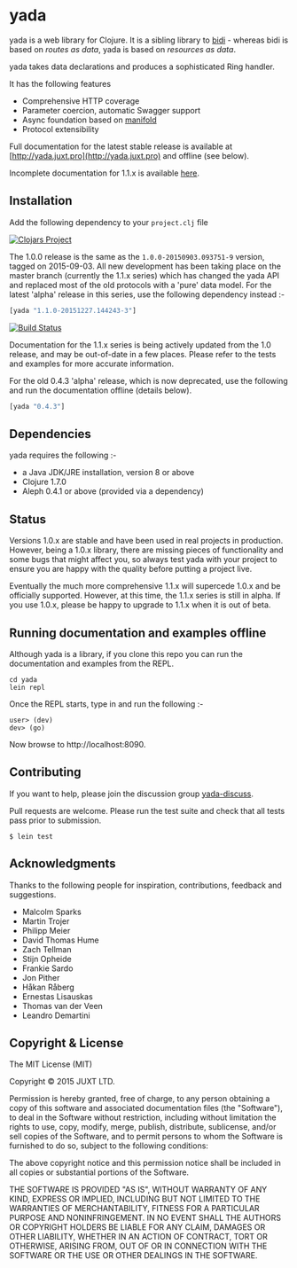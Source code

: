 # yada

yada is a web library for Clojure. It is a sibling library to [bidi](http://github.com/juxt/bidi) - whereas bidi is based on _routes as data_, yada is based on _resources as data_.

yada takes data declarations and produces a sophisticated Ring
handler.

It has the following features

* Comprehensive HTTP coverage
* Parameter coercion, automatic Swagger support
* Async foundation based on [manifold](https://github.com/ztellman/manifold)
* Protocol extensibility

Full documentation for the latest stable release is available at
[http://yada.juxt.pro](http://yada.juxt.pro) and offline (see below).

Incomplete documentation for 1.1.x is available [here](dev/resources/user-manual.md).

## Installation

Add the following dependency to your
`project.clj` file

[![Clojars Project](http://clojars.org/yada/latest-version.svg)](http://clojars.org/yada)

The 1.0.0 release is the same as the `1.0.0-20150903.093751-9`
version, tagged on 2015-09-03. All new development has been taking
place on the master branch (currently the 1.1.x series) which has
changed the yada API and replaced most of the old protocols with a
'pure' data model. For the latest 'alpha' release in this series, use
the following dependency instead :-

```clojure
[yada "1.1.0-20151227.144243-3"]
```
[![Build Status](https://travis-ci.org/juxt/yada.png)](https://travis-ci.org/juxt/yada)

Documentation for the 1.1.x series is being actively updated from the
1.0 release, and may be out-of-date in a few places. Please refer to
the tests and examples for more accurate information.

For the old 0.4.3 'alpha' release, which is now deprecated, use the
following and run the documentation offline (details below).

```clojure
[yada "0.4.3"]
```

## Dependencies

yada requires the following :-

- a Java JDK/JRE installation, version 8 or above
- Clojure 1.7.0
- Aleph 0.4.1 or above (provided via a dependency)

## Status

Versions 1.0.x are stable and have been used in real projects in
production. However, being a 1.0.x library, there are missing pieces
of functionality and some bugs that might affect you, so always test
yada with your project to ensure you are happy with the quality before
putting a project live.

Eventually the much more comprehensive 1.1.x will supercede 1.0.x and
be officially supported. However, at this time, the 1.1.x series is
still in alpha. If you use 1.0.x, please be happy to upgrade to 1.1.x
when it is out of beta.

## Running documentation and examples offline

Although yada is a library, if you clone this repo you can run the documentation and examples from the REPL.

```
cd yada
lein repl
```

Once the REPL starts, type in and run the following :-

```
user> (dev)
dev> (go)
```

Now browse to http://localhost:8090.

## Contributing

If you want to help, please join the discussion group [yada-discuss](https://groups.google.com/forum/#!forum/yada-discuss).

Pull requests are welcome. Please run the test suite and check that all
tests pass prior to submission.

```
$ lein test
```

## Acknowledgments

Thanks to the following people for inspiration, contributions, feedback and
suggestions.

* Malcolm Sparks
* Martin Trojer
* Philipp Meier
* David Thomas Hume
* Zach Tellman
* Stijn Opheide
* Frankie Sardo
* Jon Pither
* Håkan Råberg
* Ernestas Lisauskas
* Thomas van der Veen
* Leandro Demartini

## Copyright & License

The MIT License (MIT)

Copyright © 2015 JUXT LTD.

Permission is hereby granted, free of charge, to any person obtaining a copy of this software and associated documentation files (the "Software"), to deal in the Software without restriction, including without limitation the rights to use, copy, modify, merge, publish, distribute, sublicense, and/or sell copies of the Software, and to permit persons to whom the Software is furnished to do so, subject to the following conditions:

The above copyright notice and this permission notice shall be included in all copies or substantial portions of the Software.

THE SOFTWARE IS PROVIDED "AS IS", WITHOUT WARRANTY OF ANY KIND, EXPRESS OR IMPLIED, INCLUDING BUT NOT LIMITED TO THE WARRANTIES OF MERCHANTABILITY, FITNESS FOR A PARTICULAR PURPOSE AND NONINFRINGEMENT. IN NO EVENT SHALL THE AUTHORS OR COPYRIGHT HOLDERS BE LIABLE FOR ANY CLAIM, DAMAGES OR OTHER LIABILITY, WHETHER IN AN ACTION OF CONTRACT, TORT OR OTHERWISE, ARISING FROM, OUT OF OR IN CONNECTION WITH THE SOFTWARE OR THE USE OR OTHER DEALINGS IN THE SOFTWARE.
